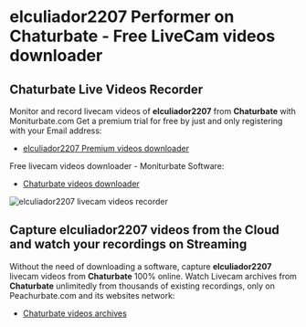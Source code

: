 # elculiador2207 Performer on Chaturbate - Free LiveCam videos downloader

## Chaturbate Live Videos Recorder

Monitor and record livecam videos of **elculiador2207** from **Chaturbate** with Moniturbate.com
Get a premium trial for free by just and only registering with your Email address:
* [elculiador2207 Premium videos downloader](https://moniturbate.com/request-demo-licence-key.html)

Free livecam videos downloader - Moniturbate Software:
* [Chaturbate videos downloader](https://moniturbate.com/moniturbate-download-software.html)

![elculiador2207 livecam videos recorder](https://peachurnet.com/templates/moniturbate-software.png)


## Capture elculiador2207 videos from the Cloud and watch your recordings on Streaming

Without the need of downloading a software, capture **elculiador2207** livecam videos from **Chaturbate** 100% online.
Watch Livecam archives from **Chaturbate** unlimitedly from thousands of existing recordings, only on Peachurbate.com and its websites network:
* [Chaturbate videos archives](https://peachurnet.com/)